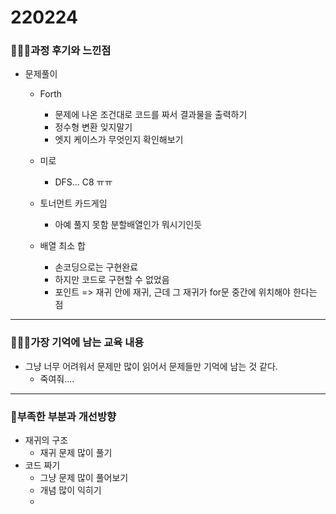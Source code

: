 # 220224

### 👨🏼‍🏫과정 후기와 느낀점

- 문제풀이
  - Forth
    - 문제에 나온 조건대로 코드를 짜서 결과물을 출력하기
    - 정수형 변환 잊지말기
    - 엣지 케이스가 무엇인지 확인해보기

  - 미로
    - DFS... C8 ㅠㅠ

  - 토너먼트 카드게임
    - 아예 풀지 못함 분할배열인가 뭐시기인듯

  - 배열 최소 합
    - 손코딩으로는 구현완료
    - 하지만 코드로 구현할 수 없었음
    - 포인트 => 재귀 안에 재귀, 근데 그 재귀가 for문 중간에 위치해야 한다는 점


---

### 💁🏼‍♂️가장 기억에 남는 교육 내용

- 그냥 너무 어려워서 문제만 많이 읽어서 문제들만 기억에 남는 것 같다.
  - 죽여줘....


---

### 💫부족한 부분과 개선방향

- 재귀의 구조
  - 재귀 문제 많이 풀기
- 코드 짜기
  - 그냥 문제 많이 풀어보기
  - 개념 많이 익히기
  - 
